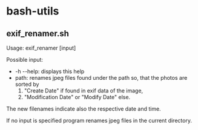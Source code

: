 # bash-utils
## exif_renamer.sh
Usage: exif_renamer [input]

Possible input:
 - -h --help: displays this help
 - path: renames jpeg files found under the path so, that the photos are sorted by
 	1. "Create Date" if found in exif data of the image,
 	2. "Modification Date" or "Modify Date" else.

The new filenames indicate also the respective date and time.

If no input is specified program renames jpeg files in the current directory.
